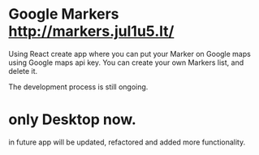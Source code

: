 # Google Markers http://markers.jul1u5.lt/ 
Using React create app where you can put your Marker on Google maps using Google maps api key. 
You can create your own Markers list, and delete it. 

The development process is still ongoing.

# only Desktop now. 

in future app will be updated, refactored and added more functionality.
